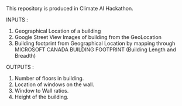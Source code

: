 This repository is produced in Climate AI Hackathon.

INPUTS : 

1. Geographical Location of a building
2. Google Street View Images of building from the GeoLocation
3. Building footprint from Geographical Location by mapping through MICROSOFT CANADA BUILDING FOOTPRINT (Building Length and Breadth)


OUTPUTS : 

1. Number of floors in building.
2. Location of windows on the wall.
3. Window to Wall ratios.
4. Height of the building.
